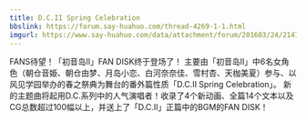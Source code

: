 ```yaml
---
title: D.C.II Spring Celebration
bbslink: https://forum.say-huahuo.com/thread-4269-1-1.html
imgurl: https://www.say-huahuo.com/data/attachment/forum/201603/24/214732pexje9zehjsoh7jp.jpg
---
```


FANS待望！「初音岛II」FAN DISK终于登场了！
主要由「初音岛II」中6名女角色（朝仓音姫、朝仓由梦、月岛小恋、白河奈奈佳、雪村杏、天枷美夏）参与、以风见学园举办的春之祭典为舞台的番外篇性质「D.C.II Spring Celebration」。
新的主题曲将起用D.C.系列中的人气演唱者！收录了4个新动画、全篇14个文本以及CG总数超过100幅以上，并送上了「D.C.II」正篇中的BGM的FAN DISK！<!--more-->
